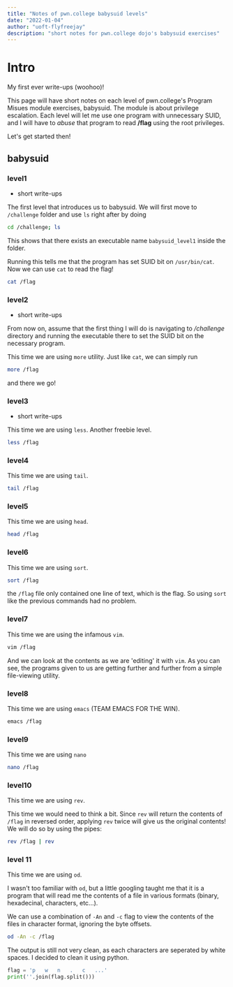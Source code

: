 ```yaml
---
title: "Notes of pwn.college babysuid levels"
date: "2022-01-04"
author: "uoft-flyfreejay"
description: "short notes for pwn.college dojo's babysuid exercises"
---
```


# Intro

My first ever write-ups (woohoo)!

This page will have short notes on each level of pwn.college's Program Misues module exercises, babysuid.
The module is about privilege escalation. Each level will let me use one program with unnecessary SUID, and I will have to *abuse* that program to read **/flag** using the root privileges. 

Let's get started then!

## babysuid

### level1

- short write-ups

The first level that introduces us to babysuid. We will first move to `/challenge` folder and use `ls` right after by doing

```bash
cd /challenge; ls
```

This shows that there exists an executable name `babysuid_level1` inside the folder. 

Running this tells me that the program has set SUID bit on `/usr/bin/cat`. Now we can use `cat` to read the flag! 

```bash
cat /flag
```

### level2

- short write-ups

From now on, assume that the first thing I will do is navigating to */challenge* directory and running the executable there to set the SUID bit on the necessary program. 

This time we are using `more` utility. Just like `cat`, we can simply run

```bash
more /flag
```

and there we go!

### level3

- short write-ups

This time we are using `less`. Another freebie level.

```bash
less /flag
```

### level4

This time we are using `tail`.

```bash
tail /flag
```

### level5

This time we are using `head`.

```bash
head /flag
```

### level6

This time we are using `sort`. 

```bash
sort /flag
```

the `/flag` file only contained one line of text, which is the flag. So using `sort` like the previous commands had no problem. 

### level7

This time we are using the infamous `vim`.

```bash
vim /flag
```

And we can look at the contents as we are 'editing' it with `vim`. As you can see, the programs given to us are getting further and further from a simple file-viewing utility. 

### level8

This time we are using `emacs` (TEAM EMACS FOR THE WIN).

```bash
emacs /flag
```

### level9

This time we are using `nano` 

```bash
nano /flag
```

### level10

This time we are using `rev`. 

This time we would need to think a bit. Since `rev` will return the contents of `/flag` in reversed order, applying `rev` twice will give us the original contents! We will do so by using the pipes:

```bash
rev /flag | rev
```

### level 11

This time we are using `od`.

I wasn't too familiar with `od`, but a little googling taught me that it is a program that will read me the contents of a file in various formats (binary, hexadecinal, characters, etc...).

We can use a combination of `-An` and `-c` flag to view the contents of the files in character format, ignoring the byte offsets. 

```bash
od -An -c /flag
```

The output is still not very clean, as each characters are seperated by white spaces. I decided to clean it using python.

```python
flag = 'p   w   n   .   c   ...'
print(''.join(flag.split()))
```